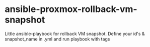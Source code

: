 # ansible-proxmox-rollback-vm-snapshot

Little ansible-playbook for rollback VM snapshot.
Define your id's & snapshot_name in .yml and run playbook with tags 
